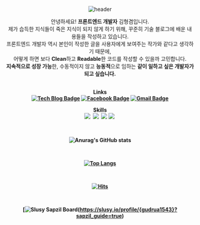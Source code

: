 
<div align="center">

![header](https://capsule-render.vercel.app/api?type=waving&color=timeGradient&animation=scaleIn&height=300&section=header&text=Kyeom%20&fontSize=90)


안녕하세요! <b>프론트엔드 개발자</b> 김형겸입니다. <br/>
제가 습득한 지식들이 죽은 지식이 되지 않게 하기 위해, 꾸준히 기술 블로그에 배운 내용들을 작성하고 있습니다. <br/>
프론트엔드 개발자 역시 본인이 작성한 글을 사용자에게 보여주는 작가와 같다고 생각하기 때문에, <br/>
어떻게 하면 보다 <b>Clean</b>하고 <b>Readable</b>한 코드를 작성할 수 있을까 고민합니다. <br/>
<b>지속적으로 성장 가능</b>한, 수동적이지 않고 <b>능동적</b>으로 임하는 <b>같이 일하고 싶은 개발자<b/>가 되고 싶습니다.
<br/>
<br/>

<b> Links </b> <br/>
[![Tech Blog Badge](http://img.shields.io/badge/-Tech%20blog-black?style=flat-square&logo=github&link=https://velog.io/@hang_kem_0531)](https://velog.io/@hang_kem_0531)        [![Facebook Badge](https://img.shields.io/badge/facebook-1877f2?style=flat-square&logo=facebook&logoColor=white&link=https://www.facebook.com/profile.php?id=100007335764590)](https://www.facebook.com/profile.php?id=100007335764590) [![Gmail Badge](https://img.shields.io/badge/Gmail-d14836?style=flat-square&logo=Gmail&logoColor=white&link=mailto:goww1357@gmail.com)](mailto:goww1357@gmail.com)

<b> Skills </b> <br/>
<img src="https://img.shields.io/badge/JavaScript-F7DF1E?style=flat-square&logo=JavaScript&logoColor=FCFCFD"/></a>&nbsp; <img src="https://img.shields.io/badge/CSS-3C82F8?style=flat-square&logo=CSS3&logoColor=FCFCFD"/></a>&nbsp; <img src="https://img.shields.io/badge/HTML-E34F26?style=flat-square&logo=HTML5&logoColor=FCFCFD"/></a>&nbsp;<img src="https://img.shields.io/badge/React-61DAFB?style=flat-square&logo=React&logoColor=FCFCFD"/></a>&nbsp;

<br/>

![Anurag's GitHub stats](https://github-readme-stats.vercel.app/api?username=Kyeom1997&show_icons=true&theme=buefy)

<br/>

[![Top Langs](https://github-readme-stats.vercel.app/api/top-langs/?username=Kyeom1997)](https://github.com/anuraghazra/github-readme-stats)

<br/>


[![Hits](https://hits.seeyoufarm.com/api/count/incr/badge.svg?url=https%3A%2F%2Fgithub.com%2FKyeom1997&count_bg=%236996FF&title_bg=%23000000&icon=&icon_color=%23E7E7E7&title=hits&edge_flat=false)](https://hits.seeyoufarm.com)

<br/>

[![Slusy Sapzil Board](https://slusy.io/api/sapzil?userId={gudrua1543})(https://slusy.io/profile/{gudrua1543}?sapzil_guide=true)

</div>
